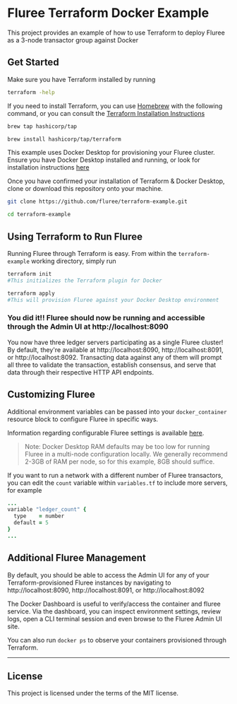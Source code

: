 # Fluree Terraform Docker Example

This project provides an example of how to use Terraform to deploy Fluree as a 3-node transactor group against Docker

## Get Started

Make sure you have Terraform installed by running

```bash
terraform -help
```

If you need to install Terraform, you can use [Homebrew](https://brew.sh/) with the following command, or you can consult the [Terraform Installation Instructions](https://learn.hashicorp.com/tutorials/terraform/install-cli?in=terraform/docker-get-started)

```bash
brew tap hashicorp/tap

brew install hashicorp/tap/terraform
```

This example uses Docker Desktop for provisioning your Fluree cluster. Ensure you have Docker Desktop installed and running, or look for installation instructions [here](https://docs.docker.com/desktop/install/mac-install/)

Once you have confirmed your installation of Terraform & Docker Desktop, clone or download this repository onto your machine.

```bash
git clone https://github.com/fluree/terraform-example.git

cd terraform-example
```

## Using Terraform to Run Fluree

Running Fluree through Terraform is easy. From within the `terraform-example` working directory, simply run

```bash
terraform init
#This initializes the Terraform plugin for Docker

terraform apply
#This will provision Fluree against your Docker Desktop environment
```

### You did it!! Fluree should now be running and accessible through the Admin UI at http://localhost:8090

You now have three ledger servers participating as a single Fluree cluster! By default, they're available at http://localhost:8090, http://localhost:8091, or http://localhost:8092. Transacting data against any of them will prompt all three to validate the transaction, establish consensus, and serve that data through their respective HTTP API endpoints.

## Customizing Fluree

Additional environment variables can be passed into your `docker_container` resource block to configure Fluree in specific ways.

Information regarding configurable Fluree settings is available [here](https://developers.flur.ee/docs/reference/fluree_config/).

> Note: Docker Desktop RAM defaults may be too low for running Fluree in a multi-node
> configuration locally. We generally recommend 2-3GB of RAM per node, so for this example,
> 8GB should suffice.

If you want to run a network with a different number of Fluree transactors, you can edit the `count` variable within `variables.tf` to include more servers, for example

```ruby
...
variable "ledger_count" {
  type    = number
  default = 5
}
...
```

## Additional Fluree Management

By default, you should be able to access the Admin UI for any of your Terraform-provisioned Fluree instances by navigating to http://localhost:8090, http://localhost:8091, or http://localhost:8092

The Docker Dashboard is useful to verify/access the container and fluree
service. Via the dashboard, you can inspect environment settings, review
logs, open a CLI terminal session and even browse to the Fluree Admin UI
site.

You can also run `docker ps` to observe your containers provisioned through Terraform.

---

## License

This project is licensed under the terms of the MIT license.

